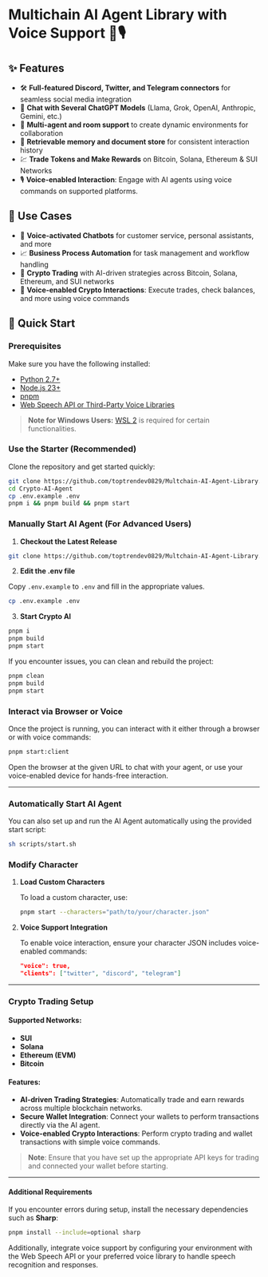 # **Multichain AI Agent Library with Voice Support 🤖🎙️**

## ✨ **Features**

* 🛠️ **Full-featured Discord, Twitter, and Telegram connectors** for seamless social media integration
* 🔗 **Chat with Several ChatGPT Models** (Llama, Grok, OpenAI, Anthropic, Gemini, etc.)
* 👥 **Multi-agent and room support** to create dynamic environments for collaboration
* 💾 **Retrievable memory and document store** for consistent interaction history
* 💹 **Trade Tokens and Make Rewards** on Bitcoin, Solana, Ethereum & SUI Networks
* 🎙️ **Voice-enabled Interaction**: Engage with AI agents using voice commands on supported platforms.

## 🎯 **Use Cases**

* 🤖 **Voice-activated Chatbots** for customer service, personal assistants, and more
* 📈 **Business Process Automation** for task management and workflow handling
* 🧠 **Crypto Trading** with AI-driven strategies across Bitcoin, Solana, Ethereum, and SUI networks
* 🎤 **Voice-enabled Crypto Interactions**: Execute trades, check balances, and more using voice commands

## 🚀 **Quick Start**

### **Prerequisites**

Make sure you have the following installed:

* [Python 2.7+](https://www.python.org/downloads/)
* [Node.js 23+](https://docs.npmjs.com/downloading-and-installing-node-js-and-npm)
* [pnpm](https://pnpm.io/installation)
* [Web Speech API or Third-Party Voice Libraries](https://developer.mozilla.org/en-US/docs/Web/API/Web_Speech_API)

> **Note for Windows Users:** [WSL 2](https://learn.microsoft.com/en-us/windows/wsl/install-manual) is required for certain functionalities.

### **Use the Starter (Recommended)**

Clone the repository and get started quickly:

```bash
git clone https://github.com/toptrendev0829/Multchain-AI-Agent-Library.git
cd Crypto-AI-Agent
cp .env.example .env
pnpm i && pnpm build && pnpm start
```

### **Manually Start AI Agent (For Advanced Users)**

1. **Checkout the Latest Release**

```bash
git clone https://github.com/toptrendev0829/Multchain-AI-Agent-Library.git
```

2. **Edit the .env file**

Copy `.env.example` to `.env` and fill in the appropriate values.

```bash
cp .env.example .env
```

3. **Start Crypto AI**

```bash
pnpm i
pnpm build
pnpm start
```

If you encounter issues, you can clean and rebuild the project:

```bash
pnpm clean
pnpm build
pnpm start
```

### **Interact via Browser or Voice**

Once the project is running, you can interact with it either through a browser or with voice commands:

```bash
pnpm start:client
```

Open the browser at the given URL to chat with your agent, or use your voice-enabled device for hands-free interaction.

---

### **Automatically Start AI Agent**

You can also set up and run the AI Agent automatically using the provided start script:

```bash
sh scripts/start.sh
```

### **Modify Character**

1. **Load Custom Characters**

   To load a custom character, use:

   ```bash
   pnpm start --characters="path/to/your/character.json"
   ```

2. **Voice Support Integration**

   To enable voice interaction, ensure your character JSON includes voice-enabled commands:

   ```json
   "voice": true,
   "clients": ["twitter", "discord", "telegram"]
   ```

---

### **Crypto Trading Setup**

#### Supported Networks:

* **SUI**
* **Solana**
* **Ethereum (EVM)**
* **Bitcoin**

#### Features:

* **AI-driven Trading Strategies**: Automatically trade and earn rewards across multiple blockchain networks.
* **Secure Wallet Integration**: Connect your wallets to perform transactions directly via the AI agent.
* **Voice-enabled Crypto Interactions**: Perform crypto trading and wallet transactions with simple voice commands.

> **Note**: Ensure that you have set up the appropriate API keys for trading and connected your wallet before starting.

---

#### Additional Requirements

If you encounter errors during setup, install the necessary dependencies such as **Sharp**:

```bash
pnpm install --include=optional sharp
```

Additionally, integrate voice support by configuring your environment with the Web Speech API or your preferred voice library to handle speech recognition and responses.
